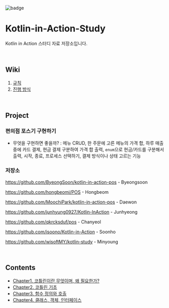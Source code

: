 ![badge](https://img.shields.io/badge/Kotlin-blueviolet?style=flat&logo=kotlin)

# Kotlin-in-Action-Study

Kotlin in Action 스터디 자료 저장소입니다.

<br/>

## Wiki

1. [규칙](https://github.com/develop-playground/Kotlin-in-Action-Study/wiki/Rule)
2. [진행 방식](https://github.com/develop-playground/Kotlin-in-Action-Study/wiki/%EC%A7%84%ED%96%89-%EB%B0%A9%EC%8B%9D)

<br/>

## Project

### 편의점 포스기 구현하기

- 무엇을 구현하면 좋을까? : 메뉴 CRUD, 한 주문에 고른 메뉴의 가격 합, 하루 매출 중에 카드 결제,  현금 결제 구분하여 가격 합 출력, `enum`으로 현금/카드를 구분해서 출력, 시작, 종료, 프로세스 선택하기, 결제 방식이나 상태 고르는 기능

### 저장소

https://github.com/ByeongSoon/kotlin-in-action-pos - Byeongsoon

https://github.com/hongbeomi/POS - Hongbeom

https://github.com/MoochiPark/kotlin-in-action-pos - Daewon

https://github.com/junhyung0927/Kotlin-InAction - Junhyeong

https://github.com/qkrcksduf/pos - Chanyeol

https://github.com/isoono/Kotlin-in-Action - Soonho

https://github.com/wisoftMY/kotlin-study - Minyoung

<br/>

## Contents

- [Chapter1. 코틀린이란 무엇이며, 왜 필요한가?](https://github.com/develop-playground/Kotlin-in-Action-Study/blob/main/Chapter1.md)
- [Chapter2. 코틀린 기초](https://github.com/develop-playground/Kotlin-in-Action-Study/blob/main/Chapter2.md)
- [Chapter3. 함수 정의와 호출](https://github.com/develop-playground/Kotlin-in-Action-Study/blob/main/Chapter3.md)
- [Chapter4. 클래스, 객체, 인터페이스](https://github.com/develop-playground/Kotlin-in-Action-Study/blob/main/Chapter4.md)
